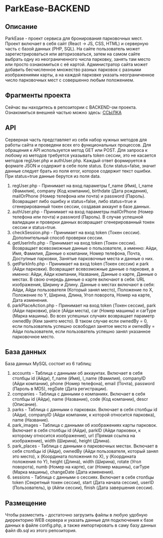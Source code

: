 # ParkEase-BACKEND
## Описание
ParkEase - проект сервиса для бронирования парковочных мест. Проект включает в себя сайт (React -> JS, CSS, HTML) и серверную часть с базой данных (PHP, SQL). На сайте пользователь может зарегистрироваться или авторизоваться, затем на самом сайте выбрать одну из неограниченного числа парковку, занять там место или просто ознакомиться с её картой. Администратор сайта может добавить бесчисленное множество разных парковок с разными изображениями карты, а на каждой парковке указать неограниченное число парковочных мест с совершенно любым положением.
## Фрагменты проекта
Сейчас вы находитесь в репозитории с BACKEND-ом проекта. Ознакомиться внешней частью можно здесь: [ССЫЛКА](https://github.com/xxxxxneonxxxxx/ParkEase)
## API
Серверная часть представляет из себя набор нужных методов для работы сайта и проведени всех его функциональных процессов. Для обращения к API используется метод GET или POST. Для запроса к любому из методов требуется указывать token сессии, это не касается методов regUser.php и authUser.php. Каждый ответ формируется в формате JSON и содержит в себе поле status. Если status=false, значит данные следует брать из поля error, которое содержит текст ошибки. При status=true данные берутся из поля data.
1) regUser.php - Принимает на вход параметры f_name (Имя), l_name (Фамилия), company (Код компании), birthdate (Дата рождения), mailOrPhone (Номер телефона или почта) и password (Пароль). Возвращает либо ошибку и status=false, либо status=true и сгенерированный токен сессии, создавая аккаунт в базе данных.
2) authUser.php - Принимает на вход параметры mailOrPhone (Номер телефона или почта) и password (Пароль). В случае успешной валидации и проверки данных возвращает сгенерированный токен сессии и status=true.
3) checkSession.php - Принимает на вход token (Токен сессии). Дополнительный способ проверки сессии.
4) getUserInfo.php - Принимает на вход token (Токен сессии). Возвращает всевозможные данные о пользователе, а именно: Айди, Имя, Фамилия, Данные о компании, Номер телефона, Почта, Доступные парковки, Занятые парковочные места и данные о них.
5) getParkInfo.php - Принимает на вход token (Токен сессии) и park (Айди парковки). Возвращает всевозможные данные о парковке, а именно: Айди, Айди компании, Название, Данные о карте, Данные о местах. В свою очередь данные о карте включают в себя: URL изображения, Ширину и Длину. Данные о местах включают в себя: Айди, Айди пользователя (Который занял место), Положение по X, Положение по Y, Ширина, Длина, Угол поворота, Номер на карте, Дата изменения.
6) parkPlaceAction.php - Принимает на вход token (Токен сессии), park (Айди парковки), place (Айди места), car (Номер машины) и carType (Марка машины). Во всех успешных случаях возвращает параметр ownedBy (Кем занято место). В таком случае если ownedBy = 0, если пользователь успешно освободил занятое место и ownedBy = Айди пользователя, если пользователь успешно занял указанное парковочное место.
## База данных
База данных MySQL состоит из 6 таблиц:
1) accounts - Таблица с данными об аккаунтах. Включает в себя столбцы id (Айди), f_name (Имя), l_name (Фамилия), companyID (Айди компании), phone (Номер телефона), email (Почта), password (Пароль в MD5), regDate (Дата регистрации).
2) companies - Таблица с данными о компаниях. Включает в себя столбцы id (Айди), name (Название), code (Код компании), descr (Описание).
3) parks - Таблица с данными о парковках. Включает в себя столбцы id (Айди), companyID (Айди компании, к которой относится парковка), name (Название).
4) park_images - Таблица с данными об изображениях карты парковок. Включает в себя столбцы id (Айди), parkID (Айди парковки, к которому относится изображение), url (Прямая ссылка на изображение), width (Ширина), height (Длина).
5) park_places - Таблица с данными о парковочных местах. Включает в себя столбцы id (Айди), ownedBy (Айди пользователя, который занял это место), x (Координата положения по X), y (Координата положения по Y), height (Длина), width (Ширина), rotate (Угол поворота), numb (Номер на карте), car (Номер машины), carType (Марка машины), changeDate (Дата изменения).
6) sessions - Таблица с данными о сессиях. Включает в себя столбцы token (Секретный токен сессии), start (Дата начала сессии), userID (Пользователь), ip (Айпи сессии), finish (Дата завершения сессии).
## Размещение
Чтобы разместить - достаточно загрузить файлы в любую удобную дирректорию WEB сервера и указать данные для подключения к базе данных в файле config.php, а также импортировать в саму базу данных файл db.sql из этого репозитория.
